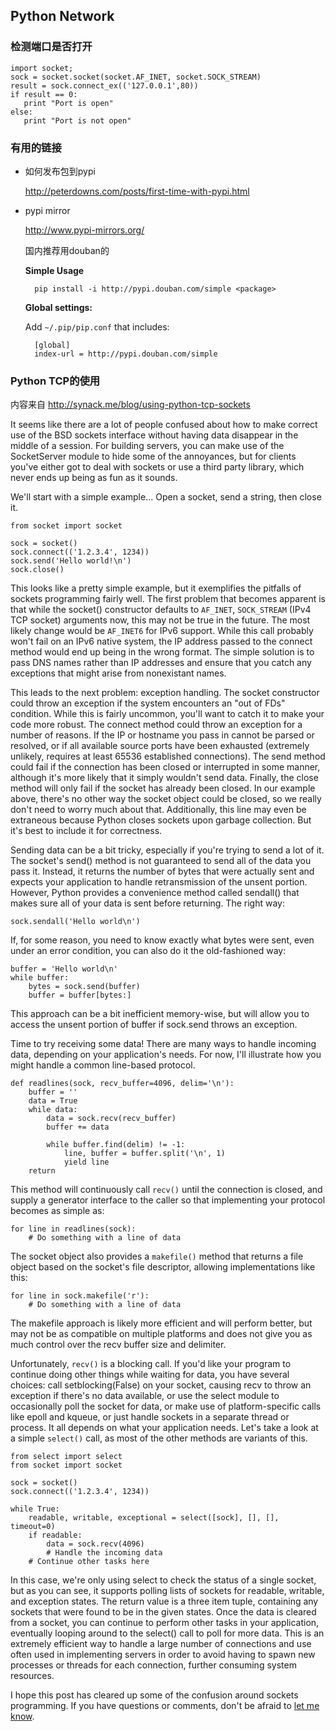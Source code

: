 ## Python Network

### 检测端口是否打开

	import socket;
	sock = socket.socket(socket.AF_INET, socket.SOCK_STREAM)
	result = sock.connect_ex(('127.0.0.1',80))
	if result == 0:
	   print "Port is open"
	else:
	   print "Port is not open"

### 有用的链接
- 如何发布包到pypi

	<http://peterdowns.com/posts/first-time-with-pypi.html>

- pypi mirror

	<http://www.pypi-mirrors.org/>

	国内推荐用douban的

	**Simple Usage**

		pip install -i http://pypi.douban.com/simple <package>

	**Global settings:**

	Add `~/.pip/pip.conf` that includes:

		[global]
		index-url = http://pypi.douban.com/simple

### Python TCP的使用

内容来自 <http://synack.me/blog/using-python-tcp-sockets>

It seems like there are a lot of people confused about how to make correct use of the BSD sockets interface without having data disappear in the middle of a session. For building servers, you can make use of the SocketServer module to hide some of the annoyances, but for clients you've either got to deal with sockets or use a third party library, which never ends up being as fun as it sounds.

We'll start with a simple example... Open a socket, send a string, then close it.

	from socket import socket

	sock = socket()
	sock.connect(('1.2.3.4', 1234))
	sock.send('Hello world!\n')
	sock.close()

This looks like a pretty simple example, but it exemplifies the pitfalls of sockets programming fairly well. The first problem that becomes apparent is that while the socket() constructor defaults to `AF_INET`, `SOCK_STREAM` (IPv4 TCP socket) arguments now, this may not be true in the future. The most likely change would be `AF_INET6` for IPv6 support. While this call probably won't fail on an IPv6 native system, the IP address passed to the connect method would end up being in the wrong format. The simple solution is to pass DNS names rather than IP addresses and ensure that you catch any exceptions that might arise from nonexistant names.

This leads to the next problem: exception handling. The socket constructor could throw an exception if the system encounters an "out of FDs" condition. While this is fairly uncommon, you'll want to catch it to make your code more robust. The connect method could throw an exception for a number of reasons. If the IP or hostname you pass in cannot be parsed or resolved, or if all available source ports have been exhausted (extremely unlikely, requires at least 65536 established connections). The send method could fail if the connection has been closed or interrupted in some manner, although it's more likely that it simply wouldn't send data. Finally, the close method will only fail if the socket has already been closed. In our example above, there's no other way the socket object could be closed, so we really don't need to worry much about that. Additionally, this line may even be extraneous because Python closes sockets upon garbage collection. But it's best to include it for correctness.

Sending data can be a bit tricky, especially if you're trying to send a lot of it. The socket's send() method is not guaranteed to send all of the data you pass it. Instead, it returns the number of bytes that were actually sent and expects your application to handle retransmission of the unsent portion. However, Python provides a convenience method called sendall() that makes sure all of your data is sent before returning. The right way:

	sock.sendall('Hello world\n')

If, for some reason, you need to know exactly what bytes were sent, even under an error condition, you can also do it the old-fashioned way:

	buffer = 'Hello world\n'
	while buffer:
		bytes = sock.send(buffer)
		buffer = buffer[bytes:]

This approach can be a bit inefficient memory-wise, but will allow you to access the unsent portion of buffer if sock.send throws an exception.

Time to try receiving some data! There are many ways to handle incoming data, depending on your application's needs. For now, I'll illustrate how you might handle a common line-based protocol.

	def readlines(sock, recv_buffer=4096, delim='\n'):
		buffer = ''
		data = True
		while data:
			data = sock.recv(recv_buffer)
			buffer += data

			while buffer.find(delim) != -1:
				line, buffer = buffer.split('\n', 1)
				yield line
		return

This method will continuously call `recv()` until the connection is closed, and supply a generator interface to the caller so that implementing your protocol becomes as simple as:

	for line in readlines(sock):
		# Do something with a line of data

The socket object also provides a `makefile()` method that returns a file object based on the socket's file descriptor, allowing implementations like this:

	for line in sock.makefile('r'):
		# Do something with a line of data

The makefile approach is likely more efficient and will perform better, but may not be as compatible on multiple platforms and does not give you as much control over the recv buffer size and delimiter.

Unfortunately, `recv()` is a blocking call. If you'd like your program to continue doing other things while waiting for data, you have several choices: call setblocking(False) on your socket, causing recv to throw an exception if there's no data available, or use the select module to occasionally poll the socket for data, or make use of platform-specific calls like epoll and kqueue, or just handle sockets in a separate thread or process. It all depends on what your application needs. Let's take a look at a simple `select()` call, as most of the other methods are variants of this.

	from select import select
	from socket import socket

	sock = socket()
	sock.connect(('1.2.3.4', 1234))

	while True:
		readable, writable, exceptional = select([sock], [], [], timeout=0)
		if readable:
			data = sock.recv(4096)
			# Handle the incoming data
		# Continue other tasks here

In this case, we're only using select to check the status of a single socket, but as you can see, it supports polling lists of sockets for readable, writable, and exception states. The return value is a three item tuple, containing any sockets that were found to be in the given states. Once the data is cleared from a socket, you can continue to perform other tasks in your application, eventually looping around to the select() call to poll for more data. This is an extremely efficient way to handle a large number of connections and use often used in implementing servers in order to avoid having to spawn new processes or threads for each connection, further consuming system resources.

I hope this post has cleared up some of the confusion around sockets programming. If you have questions or comments, don't be afraid to [let me know](http://synack.me/social).
